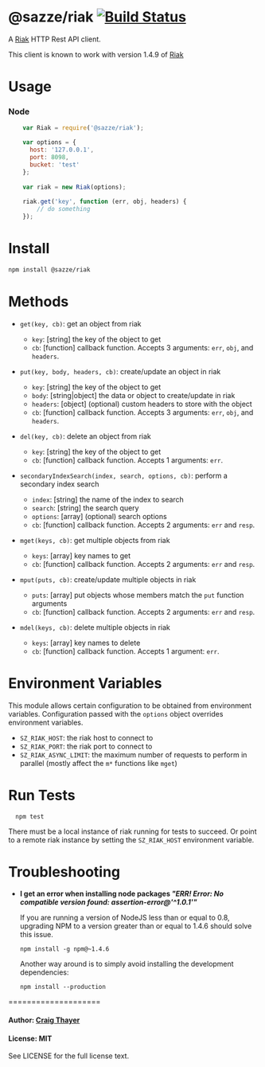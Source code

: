 @sazze/riak [![Build Status](https://travis-ci.org/sazze/node-riak.png?branch=master)](https://travis-ci.org/sazze/node-riak)
====================

A [Riak][0] HTTP Rest API client.

This client is known to work with version 1.4.9 of [Riak][0]

Usage
====================

### Node

``` js
    var Riak = require('@sazze/riak');

    var options = {
      host: '127.0.0.1',
      port: 8098,
      bucket: 'test'
    };
    
    var riak = new Riak(options);
    
    riak.get('key', function (err, obj, headers) {
        // do something
    });
```

Install
====================

``` bash
npm install @sazze/riak
```

Methods
====================

* `get(key, cb)`: get an object from riak
    * `key`: [string] the key of the object to get
    * `cb`: [function] callback function.  Accepts 3 arguments: `err`, `obj`, and `headers`.

* `put(key, body, headers, cb)`: create/update an object in riak
    * `key`: [string] the key of the object to get
    * `body`: [string|object] the data or object to create/update in riak
    * `headers`: [object] \(optional) custom headers to store with the object
    * `cb`: [function] callback function.  Accepts 3 arguments: `err`, `obj`, and `headers`.

* `del(key, cb)`: delete an object from riak
    * `key`: [string] the key of the object to get
    * `cb`: [function] callback function.  Accepts 1 arguments: `err`.

* `secondaryIndexSearch(index, search, options, cb)`: perform a secondary index search
    * `index`: [string] the name of the index to search
    * `search`: [string] the search query
    * `options`: [array] \(optional) search options
    * `cb`: [function] callback function.  Accepts 2 arguments: `err` and `resp`.

* `mget(keys, cb)`: get multiple objects from riak
    * `keys`: [array] key names to get
    * `cb`: [function] callback function.  Accepts 2 arguments: `err` and `resp`.

* `mput(puts, cb)`: create/update multiple objects in riak
    * `puts`: [array] put objects whose members match the `put` function arguments
    * `cb`: [function] callback function. Accepts 2 arguments: `err` and `resp`.

* `mdel(keys, cb)`: delete multiple objects in riak
    * `keys`: [array] key names to delete
    * `cb`: [function] callback function.  Accepts 1 argument: `err`.


Environment Variables
====================

This module allows certain configuration to be obtained from environment variables.  Configuration passed with the `options` object overrides environment variables.

* `SZ_RIAK_HOST`: the riak host to connect to
* `SZ_RIAK_PORT`: the riak port to connect to
* `SZ_RIAK_ASYNC_LIMIT`: the maximum number of requests to perform in parallel (mostly affect the `m*` functions like `mget`)

Run Tests
====================

```
  npm test
```

There must be a local instance of riak running for tests to succeed.  Or point to a remote riak instance by setting the `SZ_RIAK_HOST` environment variable.

Troubleshooting
====================

* **I get an error when installing node packages *"ERR! Error: No compatible version found: assertion-error@'^1.0.1'"***

  If you are running a version of NodeJS less than or equal to 0.8, upgrading NPM to a version greater than or equal to 1.4.6 should solve this issue.

  ```
  npm install -g npm@~1.4.6
  ```

  Another way around is to simply avoid installing the development dependencies:

  ```
  npm install --production
  ```

====================

#### Author: [Craig Thayer](https://github.com/sazze)

#### License: MIT

See LICENSE for the full license text.

[0]: http://basho.com/products/riak-kv/
